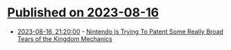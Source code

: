 # [Published on 2023-08-16](index.md)

* [2023-08-16, 21:20:00](https://yro.slashdot.org/story/23/08/16/2050223/nintendo-is-trying-to-patent-some-really-broad-tears-of-the-kingdom-mechanics?utm_source=rss1.0mainlinkanon&utm_medium=feed) - [Nintendo Is Trying To Patent Some Really Broad Tears of the Kingdom Mechanics](https://yro.slashdot.org/story/23/08/16/2050223/nintendo-is-trying-to-patent-some-really-broad-tears-of-the-kingdom-mechanics?utm_source=rss1.0mainlinkanon&utm_medium=feed)
